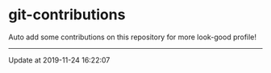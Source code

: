 # git-contributions

Auto add some contributions on this repository for more look-good profile!

---

Update at 2019-11-24 16:22:07
